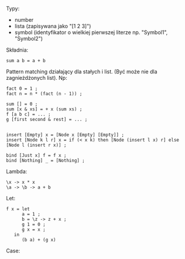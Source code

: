 

Typy:
- number
- lista (zapisywana jako "[1 2 3]")
- symbol (identyfikator o wielkiej pierwszej literze np. "Symbol1", "Symbol2")


Składnia:

    sum a b = a + b

Pattern matching działający dla stałych i list. (Być może nie dla zagnieżdżonych list). Np:

    fact 0 = 1 ;
    fact n = n * (fact (n - 1)) ;

    sum [] = 0 ;
    sum [x & xs] = + x (sum xs) ;
    f [a b c] = ... ;
    g [first second & rest] = ... ;


    insert [Empty] x = [Node x [Empty] [Empty]] ;
    insert [Node k l r] x = if (< x k) then [Node (insert l x) r] else [Node l (insert r x)] ;

    bind [Just x] f = f x ;
    bind [Nothing] _ = [Nothing] ;

Lambda:

    \x -> x * x
    \a -> \b -> a + b

Let:

    f x = let 
          a = 1 ;
          b = \z -> z + x ;
          g 1 = 0 ;
          g x = x ;
       in 
          (b a) + (g x) 

Case:


